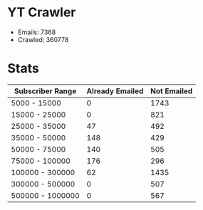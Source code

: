 # YT Crawler
- Emails: 7368
- Crawled: 360778

# Stats
| Subscriber Range  | Already Emailed | Not Emailed |
|-------|-------|-------|
| 5000 - 15000 | 0 | 1743 |
| 15000 - 25000 | 0 | 821 |
| 25000 - 35000 | 47 | 492 |
| 35000 - 50000 | 148 | 429 |
| 50000 - 75000 | 140 | 505 |
| 75000 - 100000 | 176 | 296 |
| 100000 - 300000 | 62 | 1435 |
| 300000 - 500000 | 0 | 507 |
| 500000 - 1000000 | 0 | 567 |
